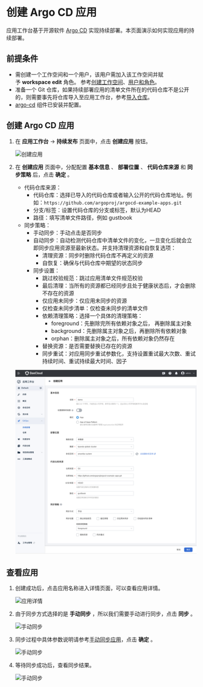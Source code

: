 # 创建 Argo CD 应用

应用工作台基于开源软件 [Argo CD](https://argo-cd.readthedocs.io/en/stable/) 实现持续部署。本页面演示如何实现应用的持续部署。

<a name="prerequisites"></a>

## 前提条件

- 需创建一个工作空间和一个用户，该用户需加入该工作空间并赋予 __workspace edit__ 角色。
  参考[创建工作空间](../../../ghippo/user-guide/workspace/workspace.md)、[用户和角色](../../../ghippo/user-guide/access-control/user.md)。
- 准备一个 Git 仓库，如果持续部署应用的清单文件所在的代码仓库不是公开的，则需要事先将仓库导入至应用工作台，参考[导入仓库](import-repo.md)。
- [argo-cd](../../pluggable-components.md#argo-cd) 组件已安装并配置。

<a name="creating-an-argo-cd-application"></a>

## 创建 Argo CD 应用

1. 在 __应用工作台__ -> __持续发布__ 页面中，点击 __创建应用__ 按钮。

    ![创建应用](../../images/ceate-giops01.png)

1. 在 __创建应用__ 页面中，分配配置 __基本信息__ 、 __部署位置__ 、 __代码仓库来源__ 和 __同步策略__ 后，点击 __确定__ 。

    - 代码仓库来源：
        - 代码仓库：选择已导入的代码仓库或者输入公开的代码仓库地址。例如：`https://github.com/argoproj/argocd-example-apps.git`
        - 分支/标签：设置代码仓库的分支或标签，默认为HEAD
        - 路径：填写清单文件路径，例如 gustbook
    - 同步策略：
        - 手动同步：手动点击是否同步
        - 自动同步：自动检测代码仓库中清单文件的变化，一旦变化后就会立即同步应用资源至最新状态。并支持清理资源和自恢复选项：
            - 清理资源：同步时删除代码仓库不再定义的资源
            - 自恢复：确保与代码仓库中期望的状态同步
        - 同步设置：
            - 跳过校验规范：跳过应用清单文件规范校验
            - 最后清理：当所有的资源都已经同步且处于健康状态后，才会删除不存在的资源
            - 仅应用未同步：仅应用未同步的资源
            - 仅检查未同步清单：仅检查未同步的清单文件
            - 依赖清理策略：选择一个具体的清理策略：
                - foreground：先删除完所有依赖对象之后， 再删除属主对象
                - background：先删除属主对象之后，再删除所有依赖对象
                - orphan：删除属主对象之后，所有依赖对象仍然存在
            - 替换资源：是否需要替换已存在的资源
            - 同步重试：对应用同步重试参数化，支持设置重试最大次数、重试持续时间、重试持续最大时间、因子

    ![创建应用](../../images/create-gitops02.png)

<a name="viewing-the-application"></a>

## 查看应用

1. 创建成功后，点击应用名称进入详情页面，可以查看应用详情。

    ![应用详情](../../images/create-gitops03.png)

1. 由于同步方式选择的是 __手动同步__ ，所以我们需要手动进行同步，点击 __同步__ 。

    ![手动同步](../../images/create-gitops04.png)

1. 同步过程中具体参数说明请参考[手动同步应用](./sync-manually.md)，点击 __确定__ 。

    ![手动同步](../../images/create-gitops05.png)

1. 等待同步成功后，查看同步结果。

    ![手动同步](../../images/create-gitops06.png)
